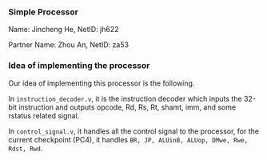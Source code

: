 ### Simple Processor

Name: Jincheng He, NetID: jh622

Partner Name: Zhou An, NetID: za53

### Idea of implementing the processor

Our idea of implementing this processor is the following.

In `instruction_decoder.v`, it is the instruction decoder which inputs the 32-bit instruction and outputs opcode, Rd,
Rs, Rt, shamt, imm, and some rstatus related signal.

In `control_signal.v`, it handles all the control signal to the processor, for the current checkpoint (PC4), it
handles `BR, JP, ALUinB, ALUop, DMwe, Rwe, Rdst, Rwd`. 
